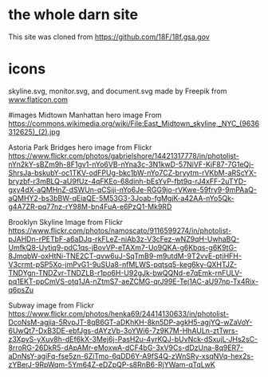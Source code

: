 
# the whole darn site
This site was cloned from https://github.com/18F/18f.gsa.gov

# icons
skyline.svg, monitor.svg, and document.svg made by Freepik from www.flaticon.com

#images
Midtown Manhattan hero image From https://commons.wikimedia.org/wiki/File:East_Midtown_skyline,_NYC_(9636312625)_(2).jpg

Astoria Park Bridges hero image from Flickr
https://www.flickr.com/photos/gabrielshore/14421317778/in/photolist-nYn2kY-sBZm9h-8F1gv1-nYo6VB-nYna3c-3N1kwD-57NiVF-KjF87-7G1eQj-ShrsJa-bskubY-oc1TKV-odFPUg-bkc1bW-nYo7CZ-bryytm-rVKbM-aRScYX-bryzbf-r3mBLQ-aU9fUz-4qFKEo-68dinh-bEsYvP-fbt9q-rJ4xFF-2uTYD-gxy4dX-aQMHnZ-dSWUn-qCSiji-nYo6Je-RGG9jo-rVKwe-59fry9-9mPAaQ-aQMHY2-bs3bBW-qEiaQE-5M53G3-3Joab-fgMgjK-a42AA-nYo5Qk-g4A7ZR-pq77nz-rY98M-bn4FuA-e6PzQ1-Mk9RD

Brooklyn Skyline Image from Flickr
https://www.flickr.com/photos/namoscato/9116599274/in/photolist-pJAHDn-rPETbF-a6aDJq-rkFLeZ-niAb3z-V3cFez-wNZ9qH-UwhaBQ-UmfkQ8-Uytiq9-pdC1qs-jBovVP-eTAXm7-Uo9QKA-g6Kbqs-g6K9tG-8JmqbW-oxHtNi-TNE2CT-qvw6uJ-SqTmB9-m9utdM-9T2vvE-ptjHFH-V3crmt-pSP5Xo-jmPvG1-9uSUa8-nfMLWS-pqtsq5-keg6ky-QXHTJZ-TNDYgn-TNDZvr-TNDZLB-r1po6H-U92gJk-bwQQNd-e7qEmk-rnFULV-pq1EKT-ppCmVS-otq1JA-nZtmS7-aeZCMG-qrJ99E-Tej1AC-aU97np-Tx4Rix-q6psZu

Subway image from Flickr
https://www.flickr.com/photos/henka69/24414130633/in/photolist-DcoNsM-agjia-5RvpJT-8qB6GT-aDKhKH-8kn5DP-agkH5-agjYQ-wZaVoY-6UwQt7-DxB3DE-ebfJgs-dAYzVb-3oYWi6-7z9K7M-HhAULn-ztTwrs-z3XpyS-yXuv8h-dEf6kX-3Mej6j-PasH2u-4yrKQJ-bUvNck-dSxujL-JHs2sC-8rroRG-26DkR5-dApAMr-eMoxwA-dCF4bG-3xV9Cs-dDzUna-8q9ER7-aDnNsY-agiFq-fse5zn-6ZiTmo-6qDD6Y-A9fS4Q-zWnSRy-xsqNVq-hex2s-zYBerJ-9RpWqm-5Ym64Z-eDZpQP-s8RnB6-RjYWam-qTqLwK
